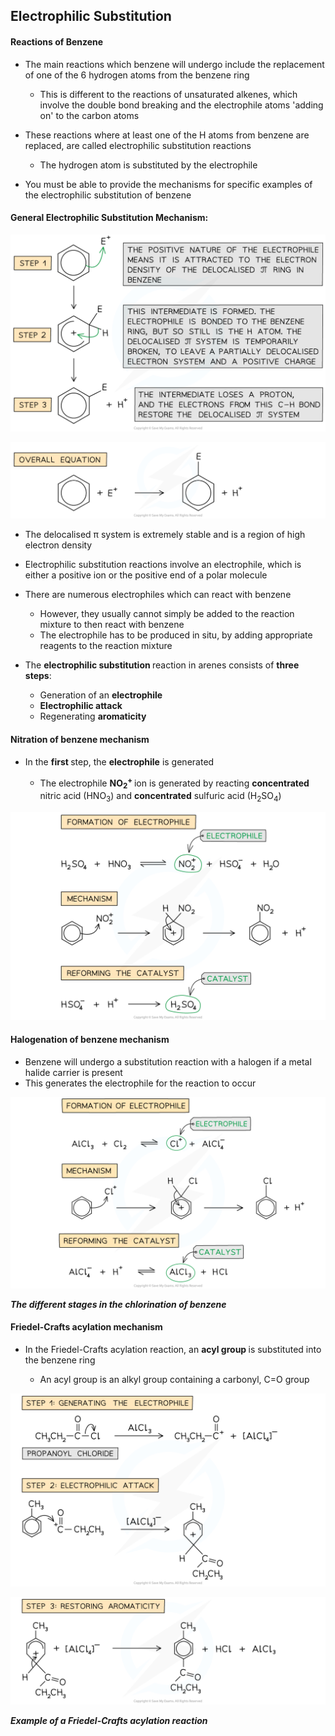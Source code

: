Electrophilic Substitution
--------------------------

#### Reactions of Benzene

* The main reactions which benzene will undergo include the replacement of one of the 6 hydrogen atoms from the benzene ring

  + This is different to the reactions of unsaturated alkenes, which involve the double bond breaking and the electrophile atoms 'adding on' to the carbon atoms
* These reactions where at least one of the H atoms from benzene are replaced, are called electrophilic substitution reactions

  + The hydrogen atom is substituted by the electrophile
* You must be able to provide the mechanisms for specific examples of the electrophilic substitution of benzene

#### General Electrophilic Substitution Mechanism:

![7-4-1-general-electrophilic-substitution-mechanism-1-1](7-4-1-general-electrophilic-substitution-mechanism-1-1.png)

![General electrophilic substitution mechanism 2, downloadable AS & A Level Chemistry revision notes](7.4.1-General-electrophilic-substitution-mechanism-2.png)

* The delocalised π system is extremely stable and is a region of high electron density
* Electrophilic substitution reactions involve an electrophile, which is either a positive ion or the positive end of a polar molecule
* There are numerous electrophiles which can react with benzene

  + However, they usually cannot simply be added to the reaction mixture to then react with benzene
  + The electrophile has to be produced in situ, by adding appropriate reagents to the reaction mixture

* The <b>electrophilic substitution </b>reaction in arenes consists of <b>three steps</b>:

  + Generation of an <b>electrophile</b>
  + <b>Electrophilic attack</b>
  + Regenerating <b>aromaticity</b>

#### Nitration of benzene mechanism

* In the <b>first </b>step, the <b>electrophile</b> is generated

  + The electrophile <b>NO</b><sub><b>2</b></sub><sup><b>+ </b></sup>ion is generated by reacting <b>concentrated</b> nitric acid (HNO<sub>3</sub>) and <b>concentrated</b> sulfuric acid (H<sub>2</sub>SO<sub>4</sub>)

![7-4-2-nitration-of-benzene-mechanism](7-4-2-nitration-of-benzene-mechanism.png)

#### Halogenation of benzene mechanism

* Benzene will undergo a substitution reaction with a halogen if a metal halide carrier is present
* This generates the electrophile for the reaction to occur

![The different stages in the chlorination of benzene, downloadable IB Chemistry revision notes](20.1.3-The-different-stages-in-the-chlorination-of-benzene.png)

*<b>The different stages in the chlorination of benzene</b>*

#### Friedel-Crafts acylation mechanism

* In the Friedel-Crafts acylation reaction, an <b>acyl group </b>is substituted into the benzene ring

  + An acyl group is an alkyl group containing a carbonyl, C=O group

![Hydrocarbons - Friedel-Crafts Acylation (1), downloadable AS & A Level Chemistry revision notes](7.2-Hydrocarbons-Friedel-Crafts-Acylation-1_1.png)

![Hydrocarbons - Friedel-Crafts Acylation (2), downloadable AS & A Level Chemistry revision notes](7.2-Hydrocarbons-Friedel-Crafts-Acylation-2.png)

*<b>Example of a Friedel-Crafts acylation reaction</b>*